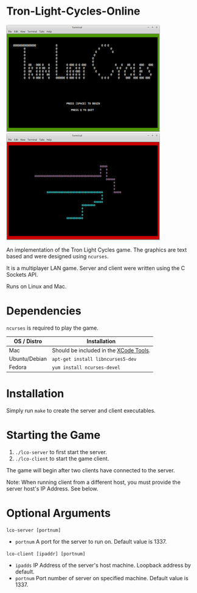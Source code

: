 # Tron-Light-Cycles-Online

![Menu](img/lco_menu.png) ![Game](img/lco_gameplay.png)

An implementation of the Tron Light Cycles game.
The graphics are text based and were designed using `ncurses`.

It is a multiplayer LAN game.
Server and client were written using the C Sockets API.

Runs on Linux and Mac.

# Dependencies

`ncurses` is required to play the game.

| OS / Distro    | Installation                          |
| -------------- | ------------------------------------- |
| Mac            | Should be included in the [XCode Tools](https://developer.apple.com/library/mac/documentation/Darwin/Reference/ManPages/man3/ncurses.3x.html).|
| Ubuntu/Debian  | `apt-get install libncurses5-dev`     |
| Fedora         | `yum install ncurses-devel`           |

#  Installation

Simply run `make` to create the server and client executables.

# Starting the Game

1. `./lco-server` to first start the server.
2. `./lco-client` to start the game client.

The game will begin after two clients have connected to the server.

Note: When running client from a different host, you must provide the server host's IP Address. See below.

# Optional Arguments

`lco-server [portnum]`

- `portnum` A port for the server to run on. Default value is 1337.

`lco-client [ipaddr] [portnum]`

- `ipadds` IP Address of the server's host machine. Loopback address by default.
- `portnum` Port number of server on specified machine. Default value is 1337.

